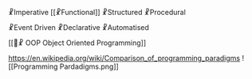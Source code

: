 ☧Imperative
[[☧Functional]]
☧Structured
☧Procedural

☧Event Driven
☧Declarative
☧Automatised

[[👾☧ OOP Object Oriented Programming]]

https://en.wikipedia.org/wiki/Comparison_of_programming_paradigms
![[Programming Pardadigms.png]]
